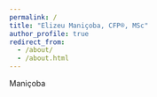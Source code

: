 ```yaml
---
permalink: /
title: "Elizeu Maniçoba, CFP®, MSc"
author_profile: true
redirect_from: 
  - /about/
  - /about.html
---
```



Maniçoba
